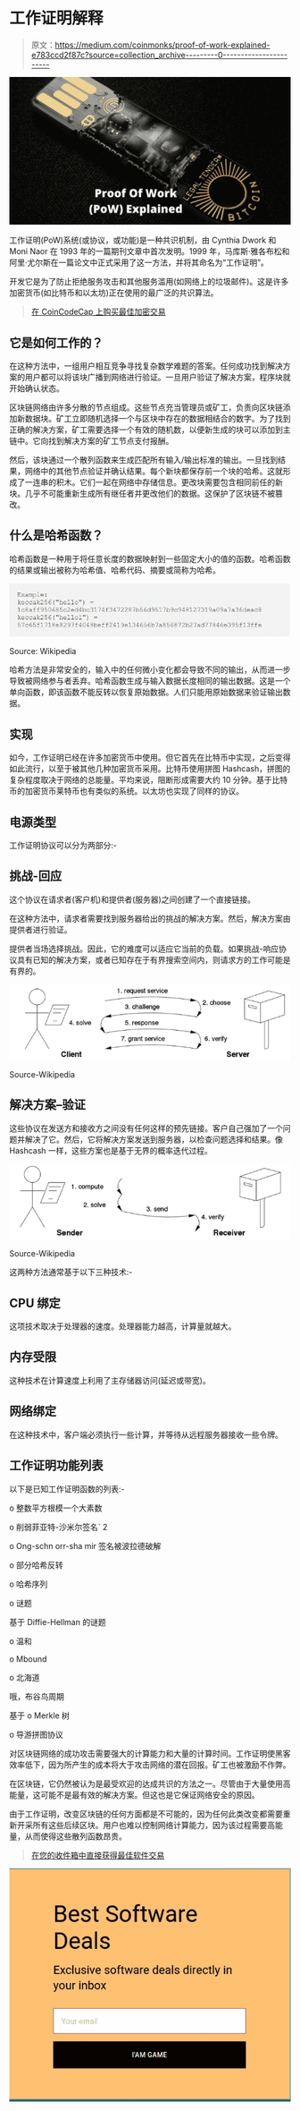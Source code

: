 # 工作证明解释

> 原文：<https://medium.com/coinmonks/proof-of-work-explained-e783ccd2f87c?source=collection_archive---------0----------------------->

![](img/d1a50b72b0492db01525c8ea8a80912d.png)

工作证明(PoW)系统(或协议，或功能)是一种共识机制，由 Cynthia Dwork 和 Moni Naor 在 1993 年的一篇期刊文章中首次发明。1999 年，马库斯·雅各布松和阿里·尤尔斯在一篇论文中正式采用了这一方法，并将其命名为“工作证明”。

开发它是为了防止拒绝服务攻击和其他服务滥用(如网络上的垃圾邮件)。这是许多加密货币(如比特币和以太坊)正在使用的最广泛的共识算法。

> [在 CoinCodeCap 上购买最佳加密交易](https://coincodecap.com/deals)

## **它是如何工作的？**

在这种方法中，一组用户相互竞争寻找复杂数学难题的答案。任何成功找到解决方案的用户都可以将该块广播到网络进行验证。一旦用户验证了解决方案，程序块就开始确认状态。

区块链网络由许多分散的节点组成。这些节点充当管理员或矿工，负责向区块链添加新数据块。矿工立即随机选择一个与区块中存在的数据相结合的数字。为了找到正确的解决方案，矿工需要选择一个有效的随机数，以便新生成的块可以添加到主链中。它向找到解决方案的矿工节点支付报酬。

然后，该块通过一个散列函数来生成匹配所有输入/输出标准的输出。一旦找到结果，网络中的其他节点验证并确认结果。每个新块都保存前一个块的哈希。这就形成了一连串的积木。它们一起在网络中存储信息。更改块需要包含相同前任的新块。几乎不可能重新生成所有继任者并更改他们的数据。这保护了区块链不被篡改。

## **什么是哈希函数？**

哈希函数是一种用于将任意长度的数据映射到一些固定大小的值的函数。哈希函数的结果或输出被称为哈希值、哈希代码、摘要或简称为哈希。

![](img/605fe6982da0a26e10a096e8a75f4161.png)

Source: Wikipedia

哈希方法是非常安全的，输入中的任何微小变化都会导致不同的输出，从而进一步导致被网络参与者丢弃。哈希函数生成与输入数据长度相同的输出数据。这是一个单向函数，即该函数不能反转以恢复原始数据。人们只能用原始数据来验证输出数据。

## **实现**

如今，工作证明已经在许多加密货币中使用。但它首先在比特币中实现，之后变得如此流行，以至于被其他几种加密货币采用。比特币使用拼图 Hashcash，拼图的复杂程度取决于网络的总能量。平均来说，阻断形成需要大约 10 分钟。基于比特币的加密货币莱特币也有类似的系统。以太坊也实现了同样的协议。

## **电源类型**

工作证明协议可以分为两部分:-

## **挑战-回应**

这个协议在请求者(客户机)和提供者(服务器)之间创建了一个直接链接。

在这种方法中，请求者需要找到服务器给出的挑战的解决方案。然后，解决方案由提供者进行验证。

提供者当场选择挑战。因此，它的难度可以适应它当前的负载。如果挑战-响应协议具有已知的解决方案，或者已知存在于有界搜索空间内，则请求方的工作可能是有界的。

![](img/231e5e2ffd3bcdf2063603a39e2f8478.png)

Source-Wikipedia

## **解决方案–验证**

这些协议在发送方和接收方之间没有任何这样的预先链接。客户自己强加了一个问题并解决了它。然后，它将解决方案发送到服务器，以检查问题选择和结果。像 Hashcash 一样，这些方案也是基于无界的概率迭代过程。

![](img/76ffe5928952dd58994c9d246af9cae7.png)

Source-Wikipedia

这两种方法通常基于以下三种技术:-

## **CPU 绑定**

这项技术取决于处理器的速度。处理器能力越高，计算量就越大。

## **内存受限**

这种技术在计算速度上利用了主存储器访问(延迟或带宽)。

## **网络绑定**

在这种技术中，客户端必须执行一些计算，并等待从远程服务器接收一些令牌。

## **工作证明功能列表**

以下是已知工作证明函数的列表:-

o 整数平方根模一个大素数

o 削弱菲亚特-沙米尔签名` 2

o Ong-schn orr-sha mir 签名被波拉德破解

o 部分哈希反转

o 哈希序列

o 谜题

基于 Diffie-Hellman 的谜题

o 温和

o Mbound

o 北海道

哦，布谷鸟周期

基于 o Merkle 树

o 导游拼图协议

对区块链网络的成功攻击需要强大的计算能力和大量的计算时间。工作证明使黑客效率低下，因为所产生的成本将大于攻击网络的潜在回报。矿工也被激励不作弊。

在区块链，它仍然被认为是最受欢迎的达成共识的方法之一。尽管由于大量使用高能量，这可能不是最有效的解决方案。但这也是它保证网络安全的原因。

由于工作证明，改变区块链的任何方面都是不可能的，因为任何此类改变都需要重新开采所有这些后续区块。用户也难以控制网络计算能力，因为该过程需要高能量，从而使得这些散列函数昂贵。

> [在您的收件箱中直接获得最佳软件交易](https://coincodecap.com/?utm_source=coinmonks)

[![](img/7c0b3dfdcbfea594cc0ae7d4f9bf6fcb.png)](https://coincodecap.com/?utm_source=coinmonks)